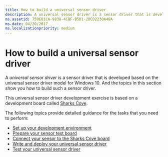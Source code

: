 ```yaml
---
title: How to build a universal sensor driver
description: A universal sensor driver is a sensor driver that is developed based on the universal sensor driver model for Windows 10. 
ms.assetid: 759E01CA-9838-4CBF-B5D1-2DCD2230A48A
ms.date: 04/20/2017
ms.localizationpriority: medium
---
```


# How to build a universal sensor driver


A *universal sensor driver* is a sensor driver that is developed based on the universal sensor driver model for Windows 10. And the topics in this section show you how to build such a sensor driver.

This universal sensor driver development exercise is based on a development board called [Sharks Cove]( https://firmware.intel.com/projects/sharks-cove-uefi-firmware).

The following topics provide detailed guidance for the tasks that you need to perform:

-   [Set up your development environment](set-up-your-development-environment.md)
-   [Prepare your sensor test board](prepare-your-sensor-test-board.md)
-   [Connect your sensor to the Sharks Cove board](connect-your-sensor-to-the-sharks-cove-board.md)
-   [Write and deploy your universal sensor driver](write-and-deploy-your-universal-sensor-driver.md)
-   [Test your universal sensor driver](test-your-universal-sensor-driver.md)

 

 




